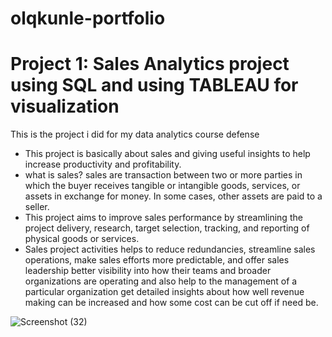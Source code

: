 # olqkunle-portfolio
# Project 1: Sales Analytics project using SQL and using TABLEAU for visualization

This is the project i did for my data analytics course defense 
* This project is basically about sales and giving useful insights to help increase productivity and profitability.
* what is sales? sales are transaction between two or more parties in which the buyer receives tangible or intangible goods, services, or assets in exchange for money. In some 
cases, other assets are paid to a seller.
* This project aims to improve sales performance by streamlining the project delivery, research, target selection, tracking, and reporting of physical goods or services.
* Sales project activities helps to reduce redundancies, streamline sales operations, make sales efforts more predictable, and offer sales leadership better visibility into 
how their teams and broader organizations are operating and also help to the management of a particular organization get detailed insights about how well revenue making can be increased and how some cost can be cut off if need be.

![Screenshot (32)](https://github.com/olqkunle/olqkunle-s-portfolio/assets/84230867/a0f0eb30-197c-42ab-bd86-05e0f3b9d1c7)

